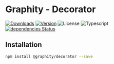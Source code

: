 # Graphity - Decorator

<a href="https://npmcharts.com/compare/@graphity/decorator?minimal=true"><img alt="Downloads" src="https://img.shields.io/npm/dt/@graphity/decorator.svg?style=flat-square" /></a>
<a href="https://www.npmjs.com/package/@graphity/decorator"><img alt="Version" src="https://img.shields.io/npm/v/@graphity/decorator.svg?style=flat-square" /></a>
<img alt="License" src="https://img.shields.io/npm/l/@graphity/decorator.svg?style=flat-square" />
<img alt="Typescript" src="https://img.shields.io/badge/language-Typescript-007acc.svg?style=flat-square" />
<br />
<a href="https://david-dm.org/wan2land/graphity?path=packages/graphity-decorator"><img alt="dependencies Status" src="https://img.shields.io/david/wan2land/graphity.svg?style=flat-square&path=packages/graphity-decorator" /></a>

## Installation

```bash
npm install @graphity/decorator --save
```
